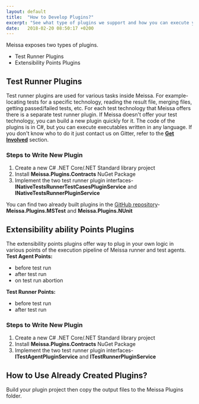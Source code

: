 ```yaml
---
layout: default
title:  "How to Develop Plugins?"
excerpt: "See what type of plugins we support and how you can execute your code in Meissa's execution pipeline."
date:   2018-02-20 08:50:17 +0200
---
```

Meissa exposes two types of plugins.

- Test Runner Plugins
- Extensibility Points Plugins

## Test Runner Plugins ##
Test runner plugins are used for various tasks inside Meissa. For example- locating tests for a specific technology, reading the result file, merging files, getting passed/failed tests, etc. 
For each test technology that Meissa offers there is a separate test runner plugin.
If Meissa doesn't offer your test technology, you can build a new plugin quickly for it. The code of the plugins is in C#, but you can execute executables written in any language. If you don't know who to do it just contact us on Gitter, refer to the [**Get Involved**](get-involved.md) section.

### Steps to Write New Plugin ###
1. Create a new C# .NET Core/.NET Standard library project
2. Install **Meissa.Plugins.Contracts** NuGet Package
3. Implement the two test runner plugin interfaces- **INativeTestsRunnerTestCasesPluginService** and **INativeTestsRunnerPluginService**

You can find two already built plugins in the [GitHub repository](https://github.com/angelovstanton/Meissa)- **Meissa.Plugins.MSTest** and **Meissa.Plugins.NUnit**

## Extensibility  ability Points Plugins ##
The extensibility points plugins offer way to plug in your own logic in various points of the execution pipeline of Meissa runner and test agents.
**Test Agent Points:**
- before test run
- after test run
- on test run abortion

**Test Runner Points:**
- before test run
- after test run

### Steps to Write New Plugin ###
1. Create a new C# .NET Core/.NET Standard library project
2. Install **Meissa.Plugins.Contracts** NuGet Package
3. Implement the two test runner plugin interfaces- **ITestAgentPluginService** and **ITestRunnerPluginService**
## How to Use Already Created Plugins? ##

Build your plugin project then copy the output files to the Meissa Plugins folder.